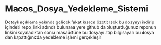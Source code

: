 # Macos_Dosya_Yedekleme_Sistemi
Detaylı açıklama yakında gelicek fakat kısaca özetlersek bu dosyayı indirip içindeki repo_linki adında bulunana yere github da oluşturduğunuz reponun linkini koyaladıktan sonra masaüstüne bu dosyayı atıp bilgisayarı bu dosya dan kapattığınızda yedekleme işlemi gerçekleşir
